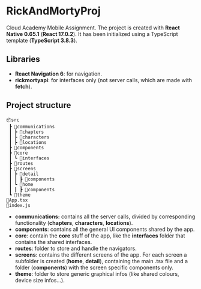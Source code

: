 ﻿# RickAndMortyProj
Cloud Academy Mobile Assignment.
The project is created with **React Native 0.65.1** (**React 17.0.2**). It has been initialized using a TypeScript template (**TypeScript 3.8.3**).

## Libraries

 - **React Navigation 6**: for navigation.
 - **rickmortyapi**: for interfaces only (not server calls, which are made with **fetch**).

## Project structure

```
📦src  
 ┣ 📂communications
 ┃ ┣ 📂chapters  
 ┃ ┣ 📂characters  
 ┃ ┣ 📂locations  
 ┣ 📂components  
 ┣ 📂core  
 ┃ ┗ 📂interfaces  
 ┣ 📂routes  
 ┣ 📂screens  
 ┃ ┣ 📂detail  
 ┃ ┃ ┣ 📂components  
 ┃ ┗ 📂home  
 ┃ ┃ ┣ 📂components  
 ┗ 📂theme  
📜App.tsx
📜index.js
```

 - **communications:** contains all the server calls, divided by corresponding functionality (**chapters**, **characters**, **locations**).
 - **components**: contains all the general UI components shared by the app.
 - **core**: contain the **core** stuff of the app, like the **interfaces** folder that contains the shared interfaces.
 - **routes**: folder to store and handle the navigators.
 - **screens**: contains the different screens of the app. For each screen a subfolder is created (**home**, **detail**), containing the main .tsx file and a folder (**components**) with the screen specific components only.
 - **theme**: folder to store generic graphical infos (like shared colours, device size infos...).

